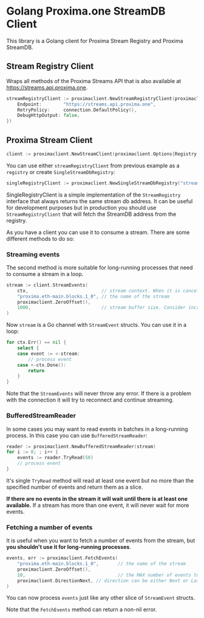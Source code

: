 # Golang Proxima.one StreamDB Client

This library is a Golang client for Proxima Stream Registry and Proxima StreamDB.

## Stream Registry Client
Wraps all methods of the Proxima Streams API that is also available at https://streams.api.proxima.one.

```go
streamRegistryClient := proximaclient.NewStreamRegistryClient(proximaclient.StreamRegistryClientOptions{
    Endpoint:        "https://streams.api.proxima.one",
    RetryPolicy:     connection.DefaultPolicy(),
    DebugHttpOutput: false,
})
```

## Proxima Stream Client

```go
client := proximaclient.NewStreamClient(proximaclient.Options{Registry: registry})
```
You can use either `streamRegistryClient` from previous example as a `registry` or create `SingleStreamDbRegistry`:
```go
singleRegistryClient := proximaclient.NewSingleStreamDbRegistry("streams.buh.apps.proxima.one:443")
```
SingleRegistryClient is a simple implementation of the `StreamRegistry` interface that always returns the same stream db address.
It can be useful for development purposes but in production you should use `StreamRegistryClient` that will fetch the StreamDB address from the registry.

As you have a client you can use it to consume a stream. There are some different methods to do so:

### Streaming events
The second method is more suitable for long-running processes that need to consume a stream in a loop.
```go
stream := client.StreamEvents(
    ctx,                           // stream context. When it is cancelled the stream will be closed
    "proxima.eth-main.blocks.1_0", // the name of the stream
    proximaclient.ZeroOffset(),
    1000,                          // stream buffer size. Consider increasing it if you have unstable network connection
)
```
Now `stream` is a Go channel with `StreamEvent` structs. You can use it in a loop:
```go
for ctx.Err() == nil {
    select {
    case event := <-stream:
        // process event
    case <-ctx.Done():
        return
    }
}
```
Note that the `StreamEvents` will never throw any error. If there is a problem with the connection it will try to reconnect and continue streaming.

### BufferedStreamReader
In some cases you may want to read events in batches in a long-running process. In this case you can use `BufferedStreamReader`:
```go
reader := proximaclient.NewBufferedStreamReader(stream)
for i := 0; ; i++ {
    events := reader.TryRead(50)
    // process event
}
```
It's single `TryRead` method will read at least one event but no more than the specified number of events and return them as a slice.

<b>If there are no events in the stream it will wait until there is at least one available.</b> If a stream has more than one event, it will never wait for more events.

### Fetching a number of events
It is useful when you want to fetch a number of events from the stream, but <b>you shouldn't use it for long-running processes</b>.
```go
events, err := proximaclient.FetchEvents(
    "proxima.eth-main.blocks.1_0",       // the name of the stream
    proximaclient.ZeroOffset(),
    10,                                  // the MAX number of events to fetch
    proximaclient.DirectionNext, // direction can be either Next or Last which means forward or backward
)
```
You can now process `events` just like any other slice of `StreamEvent` structs.

Note that the `FetchEvents` method can return a non-nil error.

